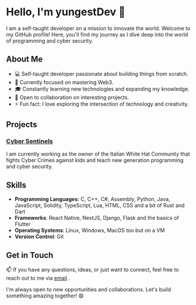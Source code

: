 # Hello, I'm yungestDev 👋
I am a self-taught developer on a mission to innovate the world. Welcome to my GitHub profile! Here, you'll find my journey as I dive deep into the world of programming and cyber security.

## About Me

- 💻 Self-taught developer passionate about building things from scratch.
- 🌱 Currently focused on mastering Web3.
- 🎓 Constantly learning new technologies and expanding my knowledge.
- 👯 Open to collaboration on interesting projects.
- ⚡ Fun fact: I love exploring the intersection of technology and creativity.

## Projects

### [Cyber Sentinels](https://cybersentinels.net)

I am currently working as the owner of the Italian White Hat Community that fights Cyber Crimes against kids and teach new generation programming and cyber security.

## Skills

- **Programming Languages**: C, C++, C#, Assembly, Python, Java, JavaScript, Solidity, TypeScript, Lua, HTML, CSS and a bit of Rust and Dart
- **Frameworks**: React Native, NextJS, Django, Flask and the basics of Flutter
- **Operating Systems**: Linux, Windows, MacOS too but on a VM
- **Version Control**: Git

## Get in Touch

📫 If you have any questions, ideas, or just want to connect, feel free to reach out to me via [email](mailto:yungestdev@gmail.com) .

I'm always open to new opportunities and collaborations. Let's build something amazing together! 😄
